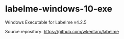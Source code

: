 # labelme-windows-10-exe
Windows Executable for Labelme v4.2.5

Source repository: https://github.com/wkentaro/labelme
